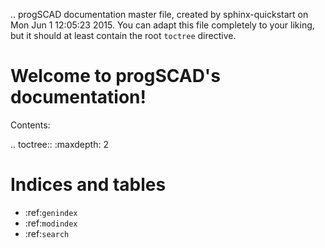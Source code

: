 .. progSCAD documentation master file, created by
   sphinx-quickstart on Mon Jun  1 12:05:23 2015.
   You can adapt this file completely to your liking, but it should at least
   contain the root `toctree` directive.

Welcome to progSCAD's documentation!
====================================

Contents:

.. toctree::
   :maxdepth: 2



Indices and tables
==================

* :ref:`genindex`
* :ref:`modindex`
* :ref:`search`

